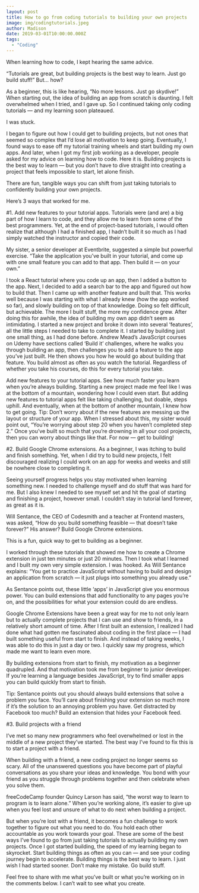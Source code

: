 ```yaml
---
layout: post
title: How to go from coding tutorials to building your own projects
image: img/codingtutorials.jpeg
author: Madison
date: 2019-03-01T10:00:00.000Z
tags:
  - "Coding"
---
```


When learning how to code, I kept hearing the same advice.

“Tutorials are great, but building projects is the best way to learn. Just go build stuff!”
But… how?

As a beginner, this is like hearing, “No more lessons. Just go skydive!”
When starting out, the idea of building an app from scratch is daunting. I felt overwhelmed when I tried, and I gave up. So I continued taking only coding tutorials — and my learning soon plateaued.

I was stuck.

I began to figure out how I could get to building projects, but not ones that seemed so complex that I’d lose all motivation to keep going. Eventually, I found ways to ease off my tutorial training wheels and start building my own apps. And later, when I got my first job working as a developer, people asked for my advice on learning how to code. Here it is.
Building projects is the best way to learn — but you don’t have to dive straight into creating a project that feels impossible to start, let alone finish.

There are fun, tangible ways you can shift from just taking tutorials to confidently building your own projects.

Here’s 3 ways that worked for me.

#1. Add new features to your tutorial apps.
Tutorials were (and are) a big part of how I learn to code, and they allow me to learn from some of the best programmers. Yet, at the end of project-based tutorials, I would often realize that although I had a finished app, I hadn’t built it so much as I had simply watched the instructor and copied their code.

My sister, a senior developer at Eventbrite, suggested a simple but powerful exercise.
“Take the application you’ve built in your tutorial, and come up with one small feature you can add to that app. Then build it — on your own.”

I took a React tutorial where you code up an app, then I added a button to the app. Next, I decided to add a search bar to the app and figured out how to build that. Then I came up with another feature and built that. This works well because I was starting with what I already knew (how the app worked so far), and slowly building on top of that knowledge. Doing so felt difficult, but achievable. The more I built stuff, the more my confidence grew.
After doing this for awhile, the idea of building my own app didn’t seem as intimidating. I started a new project and broke it down into several ‘features’, all the little steps I needed to take to complete it. I started by building just one small thing, as I had done before.
Andrew Mead’s JavaScript courses on Udemy have sections called ‘Build it’ challenges, where he walks you through building an app, then challenges you to add a feature to the app you’ve just built. He then shows you how he would go about building that feature. You build almost as often as you watch the tutorial. Regardless of whether you take his courses, do this for every tutorial you take.

Add new features to your tutorial apps. See how much faster you learn when you’re always building.
Starting a new project made me feel like I was at the bottom of a mountain, wondering how I could even start. But adding new features to tutorial apps felt like taking challenging, but doable, steps uphill. And eventually, when at the bottom of another mountain, I knew how to get going.
Tip: Don’t worry about if the new features are messing up the layout or structure of your app. When I stressed about this, my sister would point out, “You’re worrying about step 20 when you haven’t completed step 2.” Once you’ve built so much that you’re drowning in all your cool projects, then you can worry about things like that. For now — get to building!

#2. Build Google Chrome extensions.
As a beginner, I was itching to build and finish something. Yet, when I did try to build new projects, I felt discouraged realizing I could work on an app for weeks and weeks and still be nowhere close to completing it.

Seeing yourself progress helps you stay motivated when learning something new. I needed to challenge myself and do stuff that was hard for me. But I also knew I needed to see myself set and hit the goal of starting and finishing a project, however small. I couldn’t stay in tutorial land forever, as great as it is.

Will Sentance, the CEO of Codesmith and a teacher at Frontend masters, was asked, “How do you build something feasible — that doesn’t take forever?” His answer?
Build Google Chrome extensions.

This is a fun, quick way to get to building as a beginner.

I worked through these tutorials that showed me how to create a Chrome extension in just ten minutes or just 20 minutes. Then I took what I learned and I built my own very simple extension. I was hooked. As Will Sentance explains:
“You get to practice JavaScript without having to build and design an application from scratch — it just plugs into something you already use.”

As Sentance points out, these little ‘apps’ in JavaScript give you enormous power. You can build extensions that add functionality to any pages you’re on, and the possibilities for what your extension could do are endless.

Google Chrome Extensions have been a great way for me to not only learn but to actually complete projects that I can use and show to friends, in a relatively short amount of time.
After I first built an extension, I realized I had done what had gotten me fascinated about coding in the first place — I had built something useful from start to finish. And instead of taking weeks, I was able to do this in just a day or two. I quickly saw my progress, which made me want to learn even more.

By building extensions from start to finish, my motivation as a beginner quadrupled. And that motivation took me from beginner to junior developer.
If you’re learning a language besides JavaScript, try to find smaller apps you can build quickly from start to finish.

Tip: Sentance points out you should always build extensions that solve a problem you face. You’ll care about finishing your extension so much more if it’s the solution to an annoying problem you have. Get distracted by Facebook too much? Build an extension that hides your Facebook feed.

#3. Build projects with a friend

I’ve met so many new programmers who feel overwhelmed or lost in the middle of a new project they’ve started.
The best way I’ve found to fix this is to start a project with a friend.

When building with a friend, a new coding project no longer seems so scary. All of the unanswered questions you have become part of playful conversations as you share your ideas and knowledge. You bond with your friend as you struggle through problems together and then celebrate when you solve them. 

freeCodeCamp founder Quincy Larson has said, “the worst way to learn to program is to learn alone.” When you’re working alone, it’s easier to give up when you feel lost and unsure of what to do next when building a project.

But when you’re lost with a friend, it becomes a fun challenge to work together to figure out what you need to do. You hold each other accountable as you work towards your goal.
These are some of the best ways I’ve found to go from just taking tutorials to actually building my own projects. Once I got started building, the speed of my learning began to skyrocket. Start building things as often as you can — and see your coding journey begin to accelerate.
Building things is the best way to learn. I just wish I had started sooner.
Don’t make my mistake. Go build stuff.

Feel free to share with me what you’ve built or what you’re working on in the comments below. I can’t wait to see what you create.